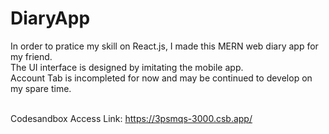 # DiaryApp

In order to pratice my skill on React.js, I made this MERN web diary app for my friend. </br>
The UI interface is designed by imitating the mobile app. </br>
Account Tab is incompleted for now and may be continued to develop on my spare time. </br></br>

Codesandbox Access Link: https://3psmqs-3000.csb.app/
